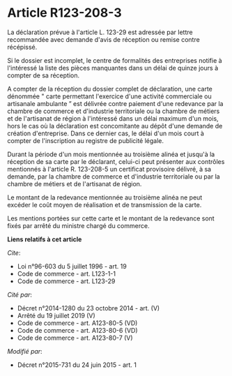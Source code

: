 # Article R123-208-3

La déclaration prévue à l'article L. 123-29 est adressée par lettre recommandée avec demande d'avis de réception ou remise
contre récépissé. 

Si le dossier est incomplet, le centre de formalités des entreprises notifie à l'intéressé la liste des pièces manquantes
dans un délai de quinze jours à compter de sa réception.

A compter de la réception du dossier complet de déclaration, une carte dénommée " carte permettant l'exercice d'une activité
commerciale ou artisanale ambulante ” est délivrée contre paiement d'une redevance par la chambre de commerce et d'industrie
territoriale ou la chambre de métiers et de l'artisanat de région à l'intéressé dans un délai maximum d'un mois, hors le cas
où la déclaration est concomitante au dépôt d'une demande de création d'entreprise. Dans ce dernier cas, le délai d'un mois
court à compter de l'inscription au registre de publicité légale. 

Durant la période d'un mois mentionnée au troisième alinéa et jusqu'à la réception de sa carte par le déclarant, celui-ci
peut présenter aux contrôles mentionnés à l'article R. 123-208-5 un certificat provisoire délivré, à sa demande, par la
chambre de commerce et d'industrie territoriale ou par la chambre de métiers et de l'artisanat de région. 

Le montant de la redevance mentionnée au troisième alinéa ne peut excéder le coût moyen de réalisation et de transmission de
la carte. 

Les mentions portées sur cette carte et le montant de la redevance sont fixés par arrêté du ministre chargé du commerce.

**Liens relatifs à cet article**

_Cite_:

  - Loi n°96-603 du 5 juillet 1996 - art. 19
  - Code de commerce - art. L123-1-1
  - Code de commerce - art. L123-29

_Cité par_:

  - Décret n°2014-1280 du 23 octobre 2014 - art. (V)
  - Arrêté du 19 juillet 2019 (V)
  - Code de commerce - art. A123-80-5 (VD)
  - Code de commerce - art. A123-80-6 (VD)
  - Code de commerce - art. A123-80-7 (V)

_Modifié par_:

  - Décret n°2015-731 du 24 juin 2015 - art. 1
